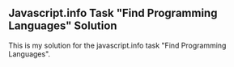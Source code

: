 ## Javascript.info Task "Find Programming Languages" Solution

This is my solution for the javascript.info task "Find Programming Languages".
